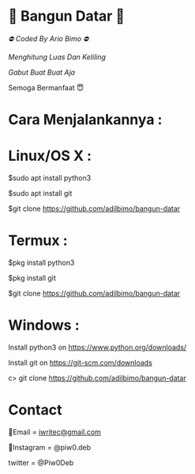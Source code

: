 # 📂 Bangun Datar 📂

*⛔ Coded By Ario Bimo ⛔*

*Menghitung Luas Dan Keliling*

*Gabut Buat Buat Aja*

Semoga Bermanfaat 😇

# Cara Menjalankannya : 

# Linux/OS X : 
$sudo apt install python3

$sudo apt install git

$git clone https://github.com/adilbimo/bangun-datar

# Termux :
$pkg install python3

$pkg install git

$git clone https://github.com/adilbimo/bangun-datar

# Windows : 
Install python3 on https://www.python.org/downloads/

Install git on https://git-scm.com/downloads 

c> git clone https://github.com/adilbimo/bangun-datar



# Contact

📩Email = iwritec@gmail.com

📱Instagram = @piw0.deb

twitter   = @Piw0Deb
